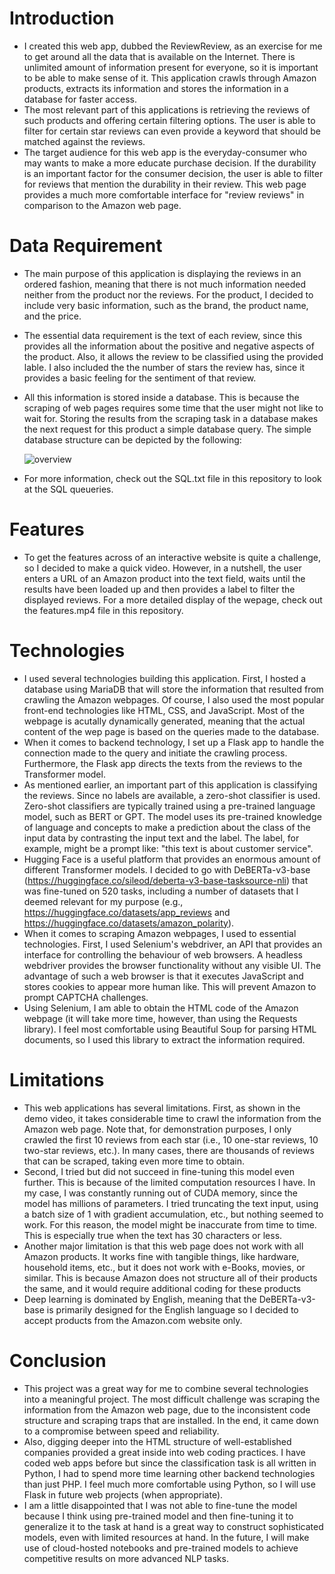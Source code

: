 # Introduction
- I created this web app, dubbed the ReviewReview, as an exercise for me to get around all the data that is available on the Internet. There is unlimited amount of information present for everyone, so it is important to be able to make sense of it. This application crawls through Amazon products, extracts its information and stores the information in a database for faster access.
- The most relevant part of this applications is retrieving the reviews of such products and offering certain filtering options. The user is able to filter for certain star reviews can even provide a keyword that should be matched against the reviews.
- The target audience for this web app is the everyday-consumer who may wants to make a more educate purchase decision. If the durability is an important factor for the consumer decision, the user is able to filter for reviews that mention the durability in their review. This web page provides a much more comfortable interface for "review reviews" in comparison to the Amazon web page.

# Data Requirement
- The main purpose of this application is displaying the reviews in an ordered fashion, meaning that there is not much information needed neither from the product nor the reviews. For the product, I decided to include very basic information, such as the brand, the product name, and the price.
- The essential data requirement is the text of each review, since this provides all the information about the positive and negative aspects of the product. Also, it allows the review to be classified using the provided lable. I also included the the number of stars the review has, since it provides a basic feeling for the sentiment of that review.
- All this information is stored inside a database. This is because the scraping of web pages requires some time that the user might not like to wait for. Storing the results from the scraping task in a database makes the next request for this product a simple database query. The simple database structure can be depicted by the following:

  ![overview](https://user-images.githubusercontent.com/127037803/230575355-dab1e8d3-72b3-4e5b-8a2b-daeabf7d05d5.png) 
 - For more information, check out the SQL.txt file in this repository to look at the SQL queueries.
 
 # Features
- To get the features across of an interactive website is quite a challenge, so I decided to make a quick video. However, in a nutshell, the user enters a URL of an Amazon product into the text field, waits until the results have been loaded up and then provides a label to filter the displayed reviews. For a more detailed display of the wepage, check out the features.mp4 file in this repository.

# Technologies
- I used several technologies building this application. First, I hosted a database using MariaDB that will store the information that resulted from crawling the Amazon webpages. Of course, I also used the most popular front-end technologies like HTML, CSS, and JavaScript. Most of the webpage is acutally dynamically generated, meaning that the actual content of the wep page is based on the queries made to the database.
- When it comes to backend technology, I set up a Flask app to handle the connection made to the query and initiate the crawling process. Furthermore, the Flask app directs the texts from the reviews to the Transformer model.
- As mentioned earlier, an important part of this application is classifying the reviews. Since no labels are available, a zero-shot classifier is used. Zero-shot classifiers are typically trained using a pre-trained language model, such as BERT or GPT. The model uses its pre-trained knowledge of language and concepts to make a prediction about the class of the input data by contrasting the input text and the label. The label, for example, might be a prompt like: "this text is about customer service".
- Hugging Face is a useful platform that provides an enormous amount of different Transformer models. I decided to go with DeBERTa-v3-base (https://huggingface.co/sileod/deberta-v3-base-tasksource-nli) that was fine-tuned on 520 tasks, including a number of datasets that I deemed relevant for my purpose (e.g., https://huggingface.co/datasets/app_reviews and https://huggingface.co/datasets/amazon_polarity).
- When it comes to scraping Amazon webpages, I used to essential technologies. First, I used Selenium's webdriver, an API that provides an interface for controlling the behaviour of web browsers. A headless webdriver provides the browser functionality without any visible UI. The advantage of such a web browser is that it executes JavaScript and stores cookies to appear more human like. This will prevent Amazon to prompt CAPTCHA challenges.
- Using Selenium, I am able to obtain the HTML code of the Amazon webpage (it will take more time, however, than using the Requests library). I feel most comfortable using Beautiful Soup for parsing HTML documents, so I used this library to extract the information required.

# Limitations
- This web applications has several limitations. First, as shown in the demo video, it takes considerable time to crawl the information from the Amazon web page. Note that, for demonstration purposes, I only crawled the first 10 reviews from each star (i.e., 10 one-star reviews, 10 two-star reviews, etc.). In many cases, there are thousands of reviews that can be scraped, taking even more time to obtain.
- Second, I tried but did not succeed in fine-tuning this model even further. This is because of the limited computation resources I have. In my case, I was constantly running out of CUDA memory, since the model has millions of parameters. I tried truncating the text input, using a batch size of 1 with gradient accumulation, etc., but nothing seemed to work. For this reason, the model might be inaccurate from time to time. This is especially true when the text has 30 characters or less.
- Another major limitation is that this web page does not work with all Amazon products. It works fine with tangible things, like hardware, household items, etc., but it does not work with e-Books, movies, or similar. This is because Amazon does not structure all of their products the same, and it would require additional coding for these products
- Deep learning is dominated by English, meaning that the DeBERTa-v3-base is primarily designed for the English language so I decided to accept products from the Amazon.com website only.

# Conclusion
- This project was a great way for me to combine several technologies into a meaningful project. The most difficult challenge was scraping the information from the Amazon web page, due to the inconsistent code structure and scraping traps that are installed. In the end, it came down to a compromise between speed and reliability.
- Also, digging deeper into the HTML structure of well-established companies provided a great inside into web coding practices. I have coded web apps before but since the classification task is all written in Python, I had to spend more time learning other backend technologies than just PHP. I feel much more comfortable using Python, so I will use Flask in future web projects (when appropriate).
- I am a little disappointed that I was not able to fine-tune the model because I think using pre-trained model and then fine-tuning it to generalize it to the task at hand is a great way to construct sophisticated models, even with limited resources at hand. In the future, I will make use of cloud-hosted notebooks and pre-trained models to achieve competitive results on more advanced NLP tasks.


